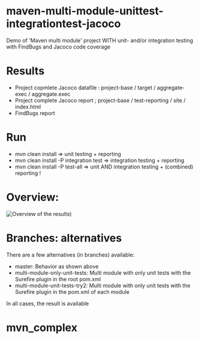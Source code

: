 # maven-multi-module-unittest-integrationtest-jacoco

Demo of 'Maven multi module' project WITH unit- and/or integration testing with FindBugs and Jacoco code coverage

# Results

   * Project copmlete Jacoco datafile : project-base / target / aggregate-exec / aggregate.exec
   * Project complete Jacoco report   ; project-base / test-reporting / site / index.html
   * FindBugs report
   
# Run

   * mvn clean install                      => unit testing + reporting
   * mvn clean install -P integration test  => integration testing + reporting
   * mvn clean install -P test-all          => unit AND integration testing + (combined) reporting !
   
# Overview: 

<img src="TestResults.png" alt="Overview of the results"/>)

# Branches: alternatives

There are a few alternatives (in branches) available:

* master: Behavior as shown above
* multi-module-only-unit-tests: Multi module with only unit tests with the Surefire plugin in the root pom.xml
* multi-module-unit-tests-try2: Multi module with only unit tests with the Surefire plugin in the pom.xml of each module

In all cases, the result is available 
# mvn_complex
